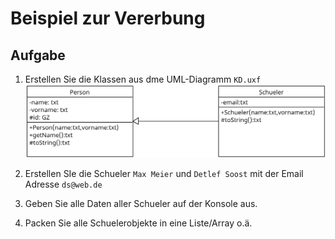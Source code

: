 # Beispiel zur Vererbung
## Aufgabe
1. Erstellen Sie die Klassen aus dme UML-Diagramm `KD.uxf`
![Kassendiagramm](C00_Vererbung.png)

2. Erstellen SIe die Schueler `Max Meier` und `Detlef Soost` mit der Email Adresse `ds@web.de`
3. Geben Sie alle Daten aller Schueler auf der Konsole aus.
4. Packen Sie alle Schuelerobjekte in eine Liste/Array o.ä.